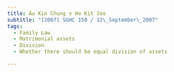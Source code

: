 ```yaml
---
title: Au Kin Chung v Ho Kit Joo
subtitle: "[2007] SGHC 150 / 12\_September\_2007"
tags:
  - Family Law
  - Matrimonial assets
  - Division
  - Whether there should be equal division of assets

---
```


